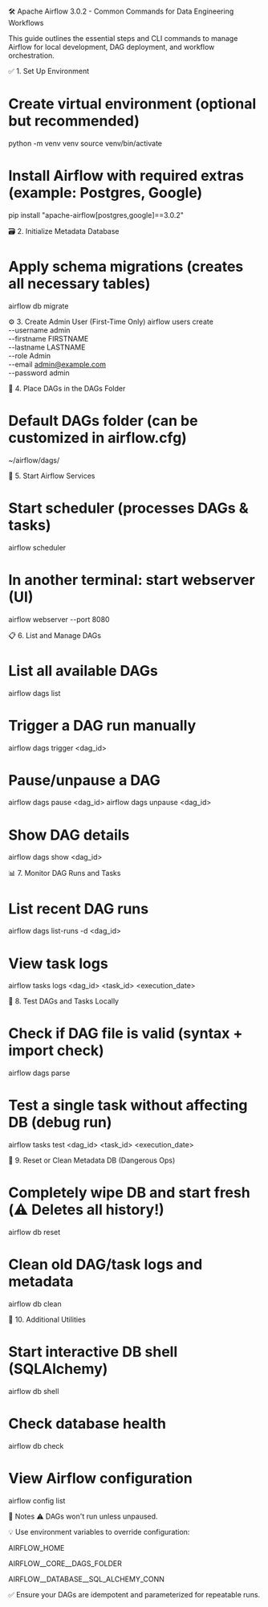 🛠️ Apache Airflow 3.0.2 - Common Commands for Data Engineering Workflows

This guide outlines the essential steps and CLI commands to manage Airflow for local development, DAG deployment, and workflow orchestration.


✅ 1. Set Up Environment
# Create virtual environment (optional but recommended)
python -m venv venv
source venv/bin/activate

# Install Airflow with required extras (example: Postgres, Google)
pip install "apache-airflow[postgres,google]==3.0.2"

🗃️ 2.  Initialize Metadata Database
# Apply schema migrations (creates all necessary tables)
airflow db migrate

⚙️ 3. Create Admin User (First-Time Only)
airflow users create \
  --username admin \
  --firstname FIRSTNAME \
  --lastname LASTNAME \
  --role Admin \
  --email admin@example.com \
  --password admin

📂 4. Place DAGs in the DAGs Folder
# Default DAGs folder (can be customized in airflow.cfg)
~/airflow/dags/

🚀 5. Start Airflow Services
# Start scheduler (processes DAGs & tasks)
airflow scheduler

# In another terminal: start webserver (UI)
airflow webserver --port 8080

📋 6. List and Manage DAGs
# List all available DAGs
airflow dags list

# Trigger a DAG run manually
airflow dags trigger <dag_id>

# Pause/unpause a DAG
airflow dags pause <dag_id>
airflow dags unpause <dag_id>

# Show DAG details
airflow dags show <dag_id>

📊 7. Monitor DAG Runs and Tasks
# List recent DAG runs
airflow dags list-runs -d <dag_id>

# View task logs
airflow tasks logs <dag_id> <task_id> <execution_date>


🧪 8. Test DAGs and Tasks Locally
# Check if DAG file is valid (syntax + import check)
airflow dags parse <path-to-dag-file>

# Test a single task without affecting DB (debug run)
airflow tasks test <dag_id> <task_id> <execution_date>


🔄 9. Reset or Clean Metadata DB (Dangerous Ops)
# Completely wipe DB and start fresh (⚠️ Deletes all history!)
airflow db reset

# Clean old DAG/task logs and metadata
airflow db clean

🔌 10. Additional Utilities
# Start interactive DB shell (SQLAlchemy)
airflow db shell

# Check database health
airflow db check

# View Airflow configuration
airflow config list


🧾 Notes
⚠️ DAGs won't run unless unpaused.

💡 Use environment variables to override configuration:

AIRFLOW_HOME

AIRFLOW__CORE__DAGS_FOLDER

AIRFLOW__DATABASE__SQL_ALCHEMY_CONN

✅ Ensure your DAGs are idempotent and parameterized for repeatable runs.